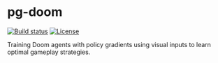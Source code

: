 # pg-doom

[![Build status](https://img.shields.io/github/actions/workflow/status/VanderpoelLiam/pg-doom/main.yml?branch=main)](https://github.com/VanderpoelLiam/pg-doom/actions/workflows/main.yml?query=branch%3Amain)
[![License](https://img.shields.io/github/license/VanderpoelLiam/pg-doom)](https://img.shields.io/github/license/VanderpoelLiam/pg-doom)

Training Doom agents with policy gradients using visual inputs to learn optimal gameplay strategies.
